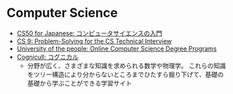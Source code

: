 # Computer Science

- [CS50 for Japanese: コンピュータサイエンスの入門](https://cs50.jp/)
- [CS 9: Problem-Solving for the CS Technical Interview](https://web.stanford.edu/class/cs9/)
- [University of the people: Online Computer Science Degree Programs](https://www.uopeople.edu/programs/computer-science/)
- [Cognicull: コグニカル](https://cognicull.com/ja)
  - 分野が広く、さまざまな知識を求められる数学や物理学。 これらの知識をツリー構造により分からないところまでひたすら掘り下げて、基礎の基礎から学ぶことができる学習サイト

